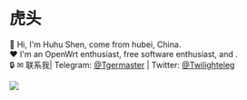 # 虎头
👋 Hi, I'm Huhu Shen, come from hubei, China.<br/>
❤ I'm an OpenWrt enthusiast, free software enthusiast, and .<br/>
🔒 
✉ 联系我| Telegram: [@Tgermaster](https://t.me/Tgermaster) | Twitter: [@Twilighteleg](https://twitter.com/Twilighteleg)<br/>

<img src="https://github-readme-stats.vercel.app/api?username=1715173329&include_all_commits=true&count_private=false&bg_color=30,e96443,904e95&title_color=fff&text_color=fff">







